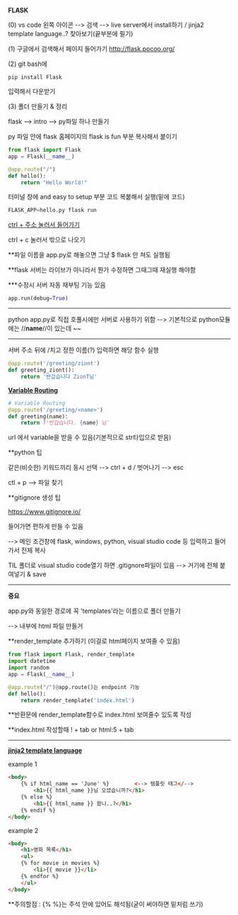 **FLASK**

(0) vs code 왼쪽 아이콘 --> 검색 --> live server에서 install하기 / jinja2 template language..? 찾아보기(끝부분에 필기)

(1) 구글에서 검색해서 페이지 들어가기 http://flask.pocoo.org/



(2) git bash에 

```
pip install Flask
```

입력해서 다운받기



(3) 폴더 만들기 & 정리

flask --> intro --> py파일 하나 만들기

py 파일 안에   flask 홈페이지의 flask is fun 부분 복사해서 붙이기

```python
from flask import Flask
app = Flask(__name__)

@app.route("/")
def hello():
    return "Hello World!"
```



터미널 창에 and easy to setup 부분 코드 복붙해서 실행(밑에 코드)

```python
FLASK_APP=hello.py flask run
```



<u>ctrl + 주소 눌러서 들어가기</u>

ctrl + c 눌러서 밖으로 나오기



**파일 이름을 app.py로 해놓으면 그냥 $ flask 만 쳐도 실행됨

**flask 서버는 라이브가 아니라서 뭔가 수정하면 그때그때 재실행 해야함

***수정시 서버 자동 재부팅 기능 있음

```python
app.run(debug=True)
```

*********************************************************************************************************************************************************************************************************************************************************************************************************************************************************************************************************************

python app.py로 직접 호풀시에만 서버로 사용하기 위함 --> 기본적으로  python모듈에는 //__name__//이 있는데 ~~

----------------------------------------------------------------------------------------------------------------------------------------------------------------



서버 주소 뒤에 /치고 정한 이름(?) 입력하면 해당 함수 실행

```python
@app.route('/greeting/ziont')
def greeting_ziont():
    return '반갑습니다 ZionT님'
```

**<u>Variable Routing</u>**

```python
# Variable Routing
@app.route('/greeting/<name>')
def greeting(name):
    return f'반갑습니다. {name} 님' 
```

url 에서 variable을 받을 수 있음(기본적으로 str타입으로 받음)



**python 팁

같은(비슷한) 키워드끼리 동시 선택 --> ctrl + d	/	벗어나기 --> esc 

ctl + p --> 파일 찾기



**gitignore 생성 팁

https://www.gitignore.io/ 

들어가면 편하게 만들 수 있음

--> 메인 조건창에 flask, windows, python, visual studio code 등 입력하고 들어가서 전체 복사



TIL 폴더로 visual studio code열기 하면 .gitignore파일이 있음 --> 거기에 전체 붙여넣기 & save

---------------------------------------------------------------------------------------------------------

**중요**

app.py와 동일한 경로에 꼭 'templates'라는 이름으로 폴더 만들기

--> 내부에 html 파일 만들거

**render_template 추가하기 (이걸로 html페이지 보여줄 수 있음)

```python
from flask import Flask, render_template
import datetime
import random
app = Flask(__name__)

@app.route("/")@app.route()는 endpoint 기능
def hello():
    return render_template('index.html')
```

**반환문에 render_template함수로 index.html 보여줄수 있도록 작성

**index.html 작성할때 			! + tab 	or	 html:5 + tab 



-------------------------------------------------------------------------------------

**<u>jinja2 template language</u>**

example 1

```html
<body>	
    {% if html_name == 'June' %}		<--> 템플릿 태그</-->
        <h1>{{ html_name }}님 오셨습니까?</h1>
    {% else %}
        <h1>{{ html_name }} 왔니..?</h1>    
    {% endif %}
</body>
```

example 2

```html
<body>
    <h1>영화 목록</h1>
    <ul>
    {% for movie in movies %}
        <li>{{ movie }}</li>
    {% endfor %}
    </ul>
</body>
```

**주의할점 :  {% %}는 주석 안에 있어도 해석됨(굳이 써야하면 밑처럼 쓰기)

<!-- {# #} -->